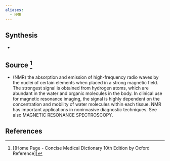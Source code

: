 ```yaml
---
aliases:
  - NMR
---
```

## Synthesis
- 
## Source [^1]
- (NMR) the absorption and emission of high-frequency radio waves by the nuclei of certain elements when placed in a strong magnetic field. The strongest signal is obtained from hydrogen atoms, which are abundant in the water and organic molecules in the body. In clinical use for magnetic resonance imaging, the signal is highly dependent on the concentration and mobility of water molecules within each tissue. NMR has important applications in noninvasive diagnostic techniques. See also MAGNETIC RESONANCE SPECTROSCOPY.
## References

[^1]: [[Home Page - Concise Medical Dictionary 10th Edition by Oxford Reference]]